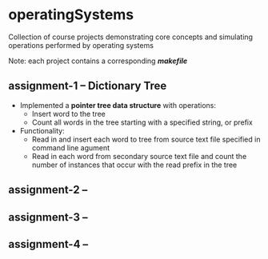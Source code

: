 # operatingSystems
Collection of course projects demonstrating core concepts and simulating operations performed by operating systems

Note: each project contains a corresponding **_makefile_**

## assignment-1 – Dictionary Tree
* Implemented a **pointer tree data structure** with operations:
  * Insert word to the tree
  * Count all words in the tree starting with a specified string, or prefix
* Functionality:
  * Read in and insert each word to tree from source text file specified in command line agument
  * Read in each word from secondary source text file and count the number of instances that occur with the read prefix in the tree

## assignment-2 –

## assignment-3 –

## assignment-4 –
